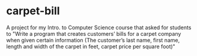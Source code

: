 # carpet-bill
A project for my Intro. to Computer Science course that asked for students to "Write a program that creates customers’ bills for a carpet company when given certain information (The customer’s last name, first name, length and width of the carpet in feet, carpet price per square foot)"
